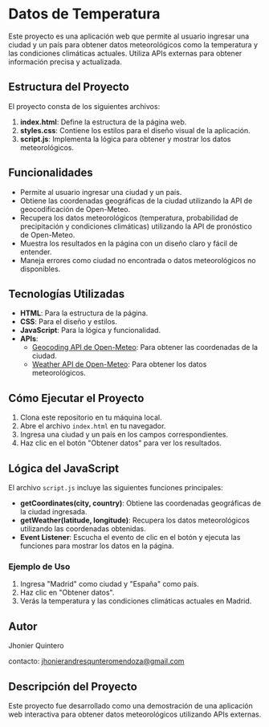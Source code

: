 # Datos de Temperatura

Este proyecto es una aplicación web que permite al usuario ingresar una ciudad y un país para obtener datos meteorológicos como la temperatura y las condiciones climáticas actuales. Utiliza APIs externas para obtener información precisa y actualizada.

## Estructura del Proyecto

El proyecto consta de los siguientes archivos:

1. **index.html**: Define la estructura de la página web.
2. **styles.css**: Contiene los estilos para el diseño visual de la aplicación.
3. **script.js**: Implementa la lógica para obtener y mostrar los datos meteorológicos.

## Funcionalidades

- Permite al usuario ingresar una ciudad y un país.
- Obtiene las coordenadas geográficas de la ciudad utilizando la API de geocodificación de Open-Meteo.
- Recupera los datos meteorológicos (temperatura, probabilidad de precipitación y condiciones climáticas) utilizando la API de pronóstico de Open-Meteo.
- Muestra los resultados en la página con un diseño claro y fácil de entender.
- Maneja errores como ciudad no encontrada o datos meteorológicos no disponibles.

## Tecnologías Utilizadas

- **HTML**: Para la estructura de la página.
- **CSS**: Para el diseño y estilos.
- **JavaScript**: Para la lógica y funcionalidad.
- **APIs**:
    - [Geocoding API de Open-Meteo](https://geocoding-api.open-meteo.com/v1/search): Para obtener las coordenadas de la ciudad.
    - [Weather API de Open-Meteo](https://api.open-meteo.com/v1/forecast): Para obtener los datos meteorológicos.

## Cómo Ejecutar el Proyecto

1. Clona este repositorio en tu máquina local.
2. Abre el archivo `index.html` en tu navegador.
3. Ingresa una ciudad y un país en los campos correspondientes.
4. Haz clic en el botón "Obtener datos" para ver los resultados.

## Lógica del JavaScript

El archivo `script.js` incluye las siguientes funciones principales:

- **getCoordinates(city, country)**: Obtiene las coordenadas geográficas de la ciudad ingresada.
- **getWeather(latitude, longitude)**: Recupera los datos meteorológicos utilizando las coordenadas obtenidas.
- **Event Listener**: Escucha el evento de clic en el botón y ejecuta las funciones para mostrar los datos en la página.

### Ejemplo de Uso

1. Ingresa "Madrid" como ciudad y "España" como país.
2. Haz clic en "Obtener datos".
3. Verás la temperatura y las condiciones climáticas actuales en Madrid.


## Autor
Jhonier Quintero

contacto: jhonierandresqunteromendoza@gmail.com

## Descripción del Proyecto
Este proyecto fue desarrollado como una demostración de una aplicación web interactiva para obtener datos meteorológicos utilizando APIs externas.